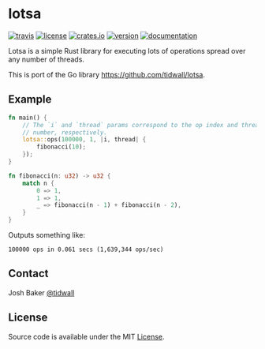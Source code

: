 # lotsa

[![travis](https://img.shields.io/travis/tidwall/lotsa.rs.svg)](https://travis-ci.org/tidwall/lotsa.rs/)
[![license](https://img.shields.io/crates/l/lotsa.svg)](LICENSE)
[![crates.io](https://img.shields.io/crates/d/lotsa.svg)](https://crates.io/crates/lotsa)
[![version](https://img.shields.io/crates/v/lotsa.svg)](https://crates.io/crates/lotsa/)
[![documentation](https://docs.rs/lotsa/badge.svg)](https://docs.rs/lotsa/)

Lotsa is a simple Rust library for executing lots of operations spread over any number of threads.

This is port of the Go library https://github.com/tidwall/lotsa.

## Example 

```rust
fn main() {
    // The `i` and `thread` params correspond to the op index and thread
    // number, respectively.
    lotsa::ops(100000, 1, |i, thread| {
        fibonacci(10);
    });
}

fn fibonacci(n: u32) -> u32 {
    match n {
        0 => 1,
        1 => 1,
        _ => fibonacci(n - 1) + fibonacci(n - 2),
    }
}
```

Outputs something like:

```
100000 ops in 0.061 secs (1,639,344 ops/sec)
```

## Contact

Josh Baker [@tidwall](http://twitter.com/tidwall)

## License

Source code is available under the MIT [License](/LICENSE).
